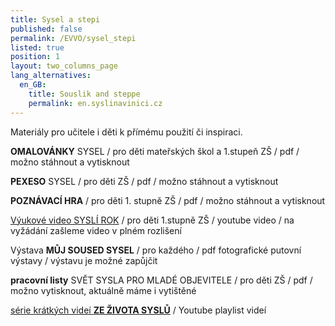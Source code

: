 ```yaml
---
title: Sysel a stepi
published: false
permalink: /EVVO/sysel_stepi
listed: true
position: 1
layout: two_columns_page
lang_alternatives:
  en_GB:
    title: Souslik and steppe
    permalink: en.syslinavinici.cz
---
```

Materiály pro učitele i děti k přímému použití či inspiraci.

**OMALOVÁNKY** SYSEL / pro děti mateřských škol a 1.stupeň ZŠ / pdf / možno stáhnout a vytisknout

**PEXESO** SYSEL / pro děti ZŠ / pdf / možno stáhnout a vytisknout

**POZNÁVACÍ HRA** / pro děti 1. stupně ZŠ / pdf / možno stáhnout a vytisknout

[Výukové video SYSLÍ ROK](https://youtu.be/1XOhmTshwes) / pro děti 1.stupně ZŠ / youtube video / na vyžádání zašleme video v plném rozlišení

Výstava **MŮJ SOUSED SYSEL** / pro každého / pdf fotografické putovní výstavy / výstavu je možné zapůjčit

**pracovní listy** SVĚT SYSLA PRO MLADÉ OBJEVITELE / pro děti ZŠ / pdf / možno vytisknout, aktuálně máme i vytištěné

[série krátkých videí **ZE ŽIVOTA SYSLŮ**](https://www.youtube.com/playlist?list=PLLQHIEu6FtUJ0QvMJdPyot-NguMbu94_Z) / Youtube playlist videí
